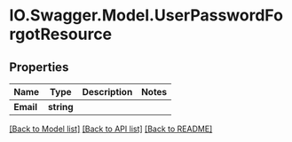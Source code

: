 # IO.Swagger.Model.UserPasswordForgotResource
## Properties

Name | Type | Description | Notes
------------ | ------------- | ------------- | -------------
**Email** | **string** |  | 

[[Back to Model list]](../README.md#documentation-for-models) [[Back to API list]](../README.md#documentation-for-api-endpoints) [[Back to README]](../README.md)

